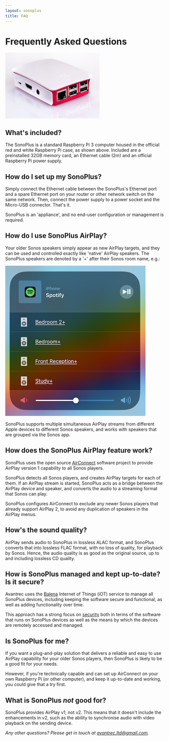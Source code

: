 ```yaml
---
layout: sonoplus
title: FAQ
---
```


# Frequently Asked Questions

![SonoPlus](/images/raspberrypi-in-case-02_300px.png)

## What's included?

The SonoPlus is a standard Raspberry Pi 3 computer housed in the official red and white Raspberry Pi case, as shown above. Included are a preinstalled 32GB memory card, an Ethernet cable (2m) and an official Raspberry Pi power supply.

## How do I set up my SonoPlus?

Simply connect the Ethernet cable between the SonoPlus's Ethernet port and a spare Ethernet port on your router or other network switch on the same network. Then, connect the power supply to a power socket and the Micro-USB connector. That's it.

SonoPlus is an 'appliance', and no end-user configuration or management is required.

## How do I use SonoPlus AirPlay?

Your older Sonos speakers simply appear as new AirPlay targets, and they can be used and controlled exactly like 'native' AirPlay speakers. The SonoPlus speakers are denoted by a '+' after their Sonos room name, e.g.:

![SonoPlus](/images/AirPlayMenu.png)

SonoPlus supports multiple simultaneous AirPlay streams from different Apple devices to different Sonos speakers, and works with speakers that are grouped via the Sonos app.

## How does the SonoPlus AirPlay feature work?

SonoPlus uses the open source [AirConnect](https://github.com/philippe44/AirConnect) software project to provide AirPlay version 1 capability to all Sonos players. 

SonoPlus detects all Sonos players, and creates AirPlay targets for each of them. If an AirPlay stream is started, SonoPlus acts as a bridge between the AirPlay device and speaker, and converts the audio to a streaming format that Sonos can play.

SonoPlus configures AirConnect to exclude any newer Sonos players that already support AirPlay 2, to avoid any duplication of speakers in the AirPlay menus.

## How's the sound quality?

AirPlay sends audio to SonoPlus in lossless ALAC format, and SonoPlus converts that into lossless FLAC format, with no loss of quality, for playback by Sonos. Hence, the audio quality is as good as the original source, up to and including lossless CD quality.

## How is SonoPlus managed and kept up-to-date? Is it secure?

Avantrec uses the [Balena](https://www.balena.io) Internet of Things (iOT)  service to manage all SonoPlus devices, including keeping the software secure and functional, as well as adding functionality over time.

This approach has a strong focus on [security](https://www.balena.io/docs/learn/welcome/security/) both in terms of the software that runs on SonoPlus devices as well as the means by which the devices are remotely accessed and managed.

## Is SonoPlus for me?

If you want a plug-and-play solution that delivers a reliable and easy to use AirPlay capability for your older Sonos players, then SonoPlus is likely to be a good fit for your needs.

However, if you're technically capable and can set up AirConnect on your own Raspberry Pi (or other computer), and keep it up-to-date and working, you could give that a try first.

## What is SonoPlus *not* good for?

SonoPlus provides AirPlay v1, not v2. This means that it doesn't include the enhancements in v2, such as the ability to synchronise audio with video playback on the sending device.

*Any other questions? Please get in touch at [avantrec.ltd@gmail.com](avantrec.ltd@gmail.com)*.